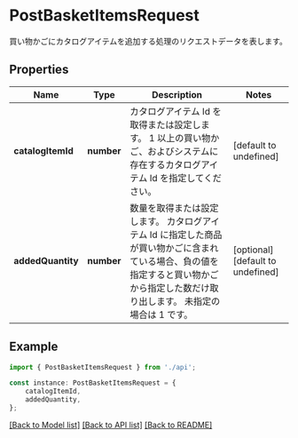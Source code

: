 # PostBasketItemsRequest

買い物かごにカタログアイテムを追加する処理のリクエストデータを表します。             

## Properties

Name | Type | Description | Notes
------------ | ------------- | ------------- | -------------
**catalogItemId** | **number** | カタログアイテム Id を取得または設定します。 1 以上の買い物かご、およびシステムに存在するカタログアイテム Id を指定してください。              | [default to undefined]
**addedQuantity** | **number** | 数量を取得または設定します。 カタログアイテム Id に指定した商品が買い物かごに含まれている場合、負の値を指定すると買い物かごから指定した数だけ取り出します。 未指定の場合は 1 です。              | [optional] [default to undefined]

## Example

```typescript
import { PostBasketItemsRequest } from './api';

const instance: PostBasketItemsRequest = {
    catalogItemId,
    addedQuantity,
};
```

[[Back to Model list]](../README.md#documentation-for-models) [[Back to API list]](../README.md#documentation-for-api-endpoints) [[Back to README]](../README.md)
